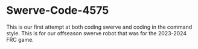 ﻿# Swerve-Code-4575
This is our first attempt at both coding swerve and coding in the command style. This is for our offseason swerve robot that was for the 2023-2024 FRC game.
